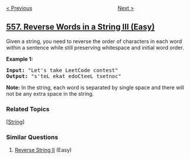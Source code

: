 <!--|This file generated by command(leetcode description); DO NOT EDIT.    |-->
<!--+----------------------------------------------------------------------+-->
<!--|@author    openset <openset.wang@gmail.com>                           |-->
<!--|@link      https://github.com/openset                                 |-->
<!--|@home      https://github.com/openset/leetcode                        |-->
<!--+----------------------------------------------------------------------+-->

[< Previous](../next-greater-element-iii "Next Greater Element III")
　　　　　　　　　　　　　　　　
[Next >](../logical-or-of-two-binary-grids-represented-as-quad-trees "Logical OR of Two Binary Grids Represented as Quad-Trees")

## [557. Reverse Words in a String III (Easy)](https://leetcode.com/problems/reverse-words-in-a-string-iii "反转字符串中的单词 III")

<p>Given a string, you need to reverse the order of characters in each word within a sentence while still preserving whitespace and initial word order.</p>

<p><b>Example 1:</b><br />
<pre>
<b>Input:</b> "Let's take LeetCode contest"
<b>Output:</b> "s'teL ekat edoCteeL tsetnoc"
</pre>
</p>

<p><b>Note:</b>
In the string, each word is separated by single space and there will not be any extra space in the string.
</p>

### Related Topics
  [[String](../../tag/string/README.md)]

### Similar Questions
  1. [Reverse String II](../reverse-string-ii) (Easy)
